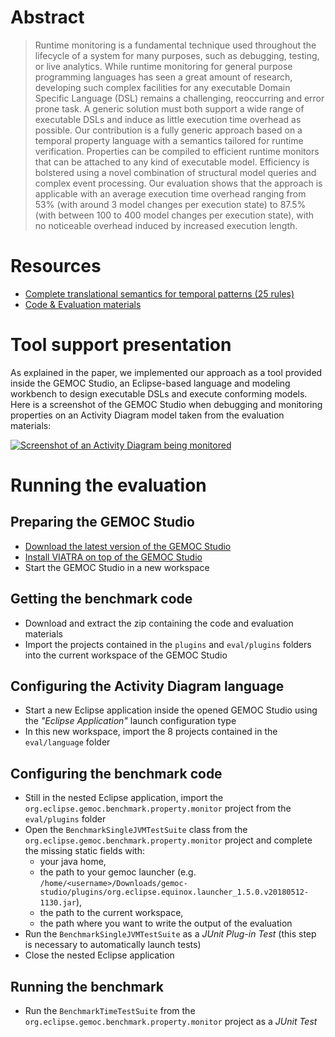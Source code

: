 # Abstract

> Runtime monitoring is a fundamental technique used throughout the lifecycle of a system for many purposes, such as debugging, testing, or live analytics. While runtime monitoring for general purpose programming languages has seen a great amount of research, developing such complex facilities for any executable Domain Specific Language (DSL) remains a challenging, reoccurring and error prone task. A generic solution must both support a wide range of executable DSLs and induce as little execution time overhead as possible. Our contribution is a fully generic approach based on a temporal property language with a semantics tailored for runtime verification. Properties can be compiled to efficient runtime monitors that can be attached to any kind of executable model. Efficiency is bolstered using a novel combination of structural model queries and complex event processing. Our evaluation shows that the approach is applicable with an average execution time overhead ranging from 53% (with around 3 model changes per execution state) to 87.5% (with between 100 to 400 model changes per execution state), with no noticeable overhead induced by increased execution length.

# Resources

 - [Complete translational semantics for temporal patterns (25 rules)](https://raw.githubusercontent.com/EPNAauCZDy8i9yocBqo9MKzAt/EPNAauCZDy8i9yocBqo9MKzAt.github.io/master/Runtime_Monitoring_for_Executable_DSLs__Full_Semantics.pdf)
 - [Code & Evaluation materials](https://github.com/EPNAauCZDy8i9yocBqo9MKzAt/EPNAauCZDy8i9yocBqo9MKzAt.github.io/raw/master/evaluation_materials.zip)

# Tool support presentation

As explained in the paper, we implemented our approach as a tool provided inside the GEMOC Studio, an Eclipse-based language and modeling workbench to design executable DSLs and execute conforming models. Here is a screenshot of the GEMOC Studio when debugging and monitoring properties on an Activity Diagram model taken from the evaluation materials:

[![Screenshot of an Activity Diagram being monitored](https://raw.githubusercontent.com/EPNAauCZDy8i9yocBqo9MKzAt/EPNAauCZDy8i9yocBqo9MKzAt.github.io/master/runtime_monitor.png)](https://raw.githubusercontent.com/EPNAauCZDy8i9yocBqo9MKzAt/EPNAauCZDy8i9yocBqo9MKzAt.github.io/master/runtime_monitor.png)


# Running the evaluation

## Preparing the GEMOC Studio

 - [Download the latest version of the GEMOC Studio](http://gemoc.org/download.html)
 - [Install VIATRA on top of the GEMOC Studio](https://www.eclipse.org/viatra/downloads.html)
 - Start the GEMOC Studio in a new workspace

## Getting the benchmark code

 - Download and extract the zip containing the code and evaluation materials
 - Import the projects contained in the `plugins` and `eval/plugins` folders into the current workspace of the GEMOC Studio

## Configuring the Activity Diagram language

 - Start a new Eclipse application inside the opened GEMOC Studio using the *"Eclipse Application"* launch configuration type
 - In this new workspace, import the 8 projects contained in the `eval/language` folder

## Configuring the benchmark code

 - Still in the nested Eclipse application, import the `org.eclipse.gemoc.benchmark.property.monitor` project from the `eval/plugins` folder
 - Open the `BenchmarkSingleJVMTestSuite` class  from the `org.eclipse.gemoc.benchmark.property.monitor` project and complete the missing static fields with: 
    - your java home, 
    - the path to your gemoc launcher (e.g. `/home/<username>/Downloads/gemoc-studio/plugins/org.eclipse.equinox.launcher_1.5.0.v20180512-1130.jar`), 
    - the path to the current workspace,
    - the path where you want to write the output of the evaluation
 - Run the `BenchmarkSingleJVMTestSuite` as a *JUnit Plug-in Test* (this step is necessary to automatically launch tests)
 - Close the nested Eclipse application

## Running the benchmark

 - Run the `BenchmarkTimeTestSuite` from the `org.eclipse.gemoc.benchmark.property.monitor` project as a *JUnit Test*
